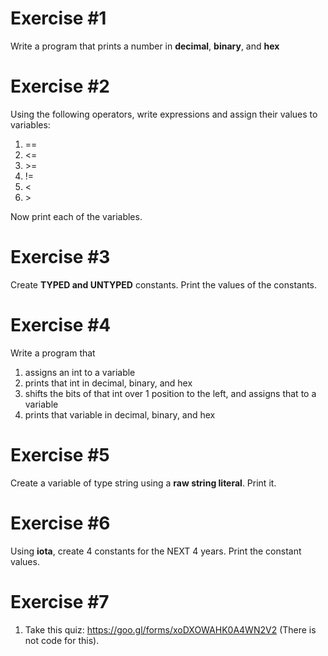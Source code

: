 # Exercise #1
Write a program that prints a number in **decimal**, **binary**, and **hex**

# Exercise #2
Using the following operators, write expressions and assign their values to variables:
1. ==
2. <=
3. \>=
4. !=
5. <
6. \>

Now print each of the variables.


# Exercise #3
Create **TYPED and UNTYPED** constants. Print the values of the constants.

# Exercise #4
Write a program that
1. assigns an int to a variable
2. prints that int in decimal, binary, and hex
3. shifts the bits of that int over 1 position to the left, and assigns that to a variable
4. prints that variable in decimal, binary, and hex

# Exercise #5
Create a variable of type string using a **raw string literal**. Print it.

# Exercise #6
Using **iota**, create 4 constants for the NEXT 4 years. Print the constant values.

# Exercise #7
1. Take this quiz: https://goo.gl/forms/xoDXOWAHK0A4WN2V2 (There is not code for this).
